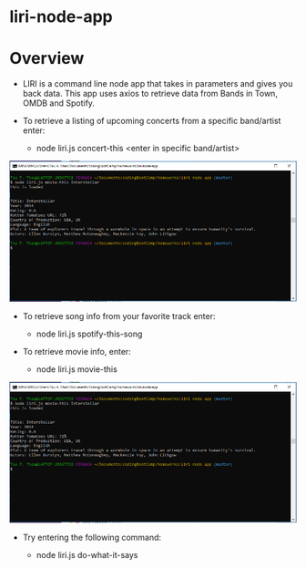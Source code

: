 # liri-node-app

# Overview

* LIRI is a command line node app that takes in parameters and gives you back data. This app uses axios to retrieve data from Bands in Town, OMDB and Spotify.

* To retrieve a listing of upcoming concerts from a specific band/artist enter:

    * node liri.js concert-this <enter in specific band/artist>

![concert-this Example](https://github.com/2thao21/liri-node-app/blob/master/images/movieThis.PNG)


* To retrieve song info from your favorite track enter:

    * node liri.js spotify-this-song <enter song>




* To retrieve movie info, enter:

    * node liri.js movie-this <enter movie name>

![movie-this Example](images/movieThis.png)


* Try entering the following command: 

    * node liri.js do-what-it-says

